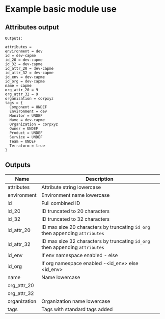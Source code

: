 # Example basic module use

## Attributes output

```Text
Outputs:

attributes =
environment = dev
id = dev-capme
id_20 = dev-capme
id_32 = dev-capme
id_attr_20 = dev-capme
id_attr_32 = dev-capme
id_env = dev-capme
id_org = dev-capme
name = capme
org_attr_20 = 9
org_attr_32 = 9
organization = corpxyz
tags = {
  Component = UNDEF
  Environment = dev
  Monitor = UNDEF
  Name = dev-capme
  Organization = corpxyz
  Owner = UNDEF
  Product = UNDEF
  Service = UNDEF
  Team = UNDEF
  Terraform = true
}
```

<!-- BEGINNING OF PRE-COMMIT-TERRAFORM DOCS HOOK -->

## Outputs

| Name | Description |
|------|-------------|
| attributes | Attribute string lowercase |
| environment | Environment name lowercase |
| id | Full combined ID |
| id_20 | ID truncated to 20 characters |
| id_32 | ID truncated to 32 characters |
| id_attr_20 | ID max size 20 characters by truncating `id_org` then appending `attributes` |
| id_attr_32 | ID max size 32 characters by truncating `id_org` then appending `attributes` |
| id_env | If env namespace enabled <env>-<name> else <name> |
| id_org | If org namespace enabled <org>-<id_env> else <id_env> |
| name | Name lowercase |
| org_attr_20 |  |
| org_attr_32 |  |
| organization | Organization name lowercase |
| tags | Tags with standard tags added |

<!-- END OF PRE-COMMIT-TERRAFORM DOCS HOOK -->
